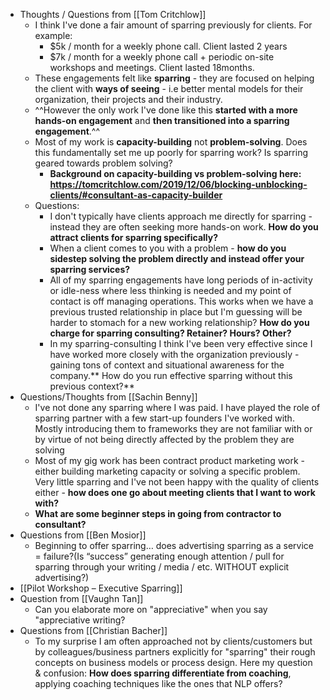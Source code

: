 - Thoughts / Questions from [[Tom Critchlow]]
    - I think I've done a fair amount of sparring previously for clients. For example:
        - $5k / month for a weekly phone call. Client lasted 2 years
        - $7k / month for a weekly phone call + periodic on-site workshops and meetings. Client lasted 18months.
    - These engagements felt like **sparring** - they are focused on helping the client with __ways of seeing__ - i.e better mental models for their organization, their projects and their industry.
    - ^^However the only work I've done like this **started with a more hands-on engagement** and **then transitioned into a sparring engagement**.^^
    - Most of my work is **capacity-building** not **problem-solving**. Does this fundamentally set me up poorly for sparring work? Is sparring geared towards problem solving?
        - __Background on capacity-building vs problem-solving here: https://tomcritchlow.com/2019/12/06/blocking-unblocking-clients/#consultant-as-capacity-builder__
    - Questions:
        - I don't typically have clients approach me directly for sparring - instead they are often seeking more hands-on work. **How do you attract clients for sparring specifically?**
        - When a client comes to you with a problem - **how do you sidestep solving the problem directly and instead offer your sparring services?**
        - All of my sparring engagements have long periods of in-activity or idle-ness where less thinking is needed and my point of contact is off managing operations. This works when we have a previous trusted relationship in place but I'm guessing will be harder to stomach for a new working relationship? **How do you charge for sparring consulting? Retainer? Hours? Other?**
        - In my sparring-consulting I think I've been very effective since I have worked more closely with the organization previously - gaining tons of context and situational awareness for the company.** How do you run effective sparring without this previous context?**
- Questions/Thoughts from [[Sachin Benny]]
    - I've not done any sparring where I was paid. I have played the role of sparring partner with a few start-up founders I've worked with. Mostly introducing them to frameworks they are not familiar with or by virtue of not being directly affected by the problem they are solving 
    - Most of my gig work has been contract product marketing work - either building marketing capacity or solving a specific problem. Very little sparring and I've not been happy with the quality of clients either - **how does one go about meeting clients that I want to work with?**
    - **What are some beginner steps in going from contractor to consultant?**
- Questions from [[Ben Mosior]]
    - Beginning to offer sparring… does advertising sparring as a service = failure?(Is “success” generating enough attention / pull for sparring through your writing / media / etc. WITHOUT explicit advertising?) 
- [[Pilot Workshop – Executive Sparring]]
- Question from [[Vaughn Tan]]
    - Can you elaborate more on "appreciative" when you say "appreciative writing?
- Questions from [[Christian Bacher]]
    - To my surprise I am often approached not by clients/customers but by colleagues/business partners explicitly for "sparring" their rough concepts on business models or process design. Here my question & confusion: **How does sparring differentiate from coaching**, applying coaching techniques like the ones that NLP offers?
